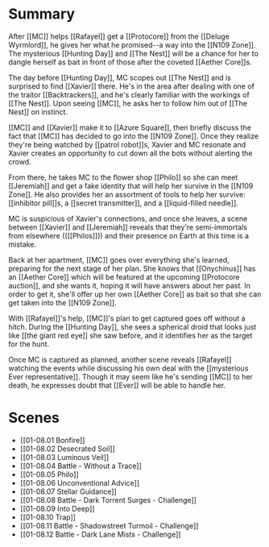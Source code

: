 # Summary

After [[MC]] helps [[Rafayel]] get a [[Protocore]] from the [[Deluge Wyrmlord]], he gives her what he promised--a way into the [[N109 Zone]]. The mysterious [[Hunting Day]] and [[The Nest]] will be a chance for her to dangle herself as bait in front of those after the coveted [[Aether Core]]s.

The day before [[Hunting Day]], MC scopes out [[The Nest]] and is surprised to find [[Xavier]] there. He's in the area after dealing with one of the traitor [[Backtrackers]], and he's clearly familiar with the workings of [[The Nest]]. Upon seeing [[MC]], he asks her to follow him out of [[The Nest]] on instinct.

[[MC]] and [[Xavier]] make it to [[Azure Square]], then briefly discuss the fact that [[MC]] has decided to go into the [[N109 Zone]]. Once they realize they're being watched by [[patrol robot]]s, Xavier and MC resonate and Xavier creates an opportunity to cut down all the bots without alerting the crowd. 

From there, he takes MC to the flower shop [[Philo]] so she can meet [[Jeremiah]] and get a fake identity that will help her survive in the [[N109 Zone]]. He also provides her an assortment of tools to help her survive: [[inhibitor pill]]s, a [[secret transmitter]], and a [[liquid-filled needle]].

MC is suspicious of Xavier's connections, and once she leaves, a scene between [[Xavier]] and [[Jeremiah]] reveals that they're semi-immortals from elsewhere (([[Philos]])) and their presence on Earth at this time is a mistake.

Back at her apartment, [[MC]] goes over everything she's learned, preparing for the next stage of her plan. She knows that [[Onychinus]] has an [[Aether Core]] which will be featured at the upcoming [[Protocore auction]], and she wants it, hoping it will have answers about her past. In order to get it, she'll offer up her own [[Aether Core]] as bait so that she can get taken into the [[N109 Zone]].

With [[Rafayel]]'s help, [[MC]]'s plan to get captured goes off without a hitch. During the [[Hunting Day]], she sees a spherical droid that looks just like [[the giant red eye]] she saw before, and it identifies her as the target for the hunt.

Once MC is captured as planned, another scene reveals [[Rafayel]] watching the events while discussing his own deal with the [[mysterious Ever representative]]. Though it may seem like he's sending [[MC]] to her death, he expresses doubt that [[Ever]] will be able to handle her.

# Scenes
* [[01-08.01 Bonfire]]
* [[01-08.02 Desecrated Soil]]
* [[01-08.03 Luminous Veil]]
* [[01-08.04 Battle - Without a Trace]]
* [[01-08.05 Philo]]
* [[01-08.06 Unconventional Advice]]
* [[01-08.07 Stellar Guidance]]
* [[01-08.08 Battle - Dark Torrent Surges - Challenge]]
* [[01-08.09 Into Deep]]
* [[01-08.10 Trap]]
* [[01-08.11 Battle - Shadowstreet Turmoil - Challenge]]
* [[01-08.12 Battle - Dark Lane Mists - Challenge]]